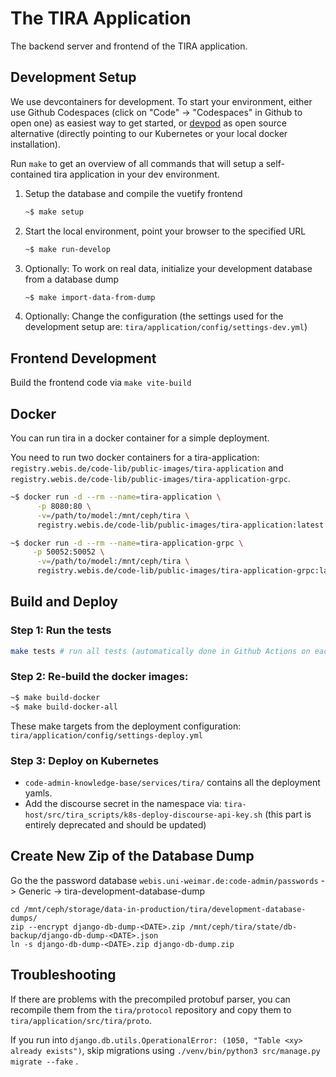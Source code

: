 # The TIRA Application

The backend server and frontend of the TIRA application.

## Development Setup

We use devcontainers for development. To start your environment, either use Github Codespaces (click on "Code" -> "Codespaces" in Github to open one) as easiest way to get started, or [devpod](https://github.com/loft-sh/devpod) as open source alternative (directly pointing to our Kubernetes or your local docker installation).

Run `make` to get an overview of all commands that will setup a self-contained tira application in your dev environment.

1. Setup the database and compile the vuetify frontend
   ```bash
   ~$ make setup
   ```

2. Start the local environment, point your browser to the specified URL
   ```bash
   ~$ make run-develop
   ```

3. Optionally: To work on real data, initialize your development database from a database dump
   ```bash
   ~$ make import-data-from-dump
   ```

4. Optionally: Change the configuration (the settings used for the development setup are: `tira/application/config/settings-dev.yml`)

## Frontend Development

Build the frontend code via `make vite-build`

## Docker

You can run tira in a docker container for a simple deployment. 

You need to run two docker containers for a tira-application: `registry.webis.de/code-lib/public-images/tira-application` and `registry.webis.de/code-lib/public-images/tira-application-grpc`. 

   ```bash
   ~$ docker run -d --rm --name=tira-application \
		 -p 8080:80 \
		 -v=/path/to/model:/mnt/ceph/tira \
		 registry.webis.de/code-lib/public-images/tira-application:latest

   ~$ docker run -d --rm --name=tira-application-grpc \
		-p 50052:50052 \
		 -v=/path/to/model:/mnt/ceph/tira \
		 registry.webis.de/code-lib/public-images/tira-application-grpc:latest
   ```

## Build and Deploy

### Step 1: Run the tests

   ```bash
   make tests # run all tests (automatically done in Github Actions on each commit)
   ```

### Step 2: Re-build the docker images: 

   ```bash
   ~$ make build-docker
   ~$ make build-docker-all
   ```

These make targets from the deployment configuration: `tira/application/config/settings-deploy.yml`

### Step 3: Deploy on Kubernetes

- `code-admin-knowledge-base/services/tira/` contains all the deployment yamls.
- Add the discourse secret in the namespace via: `tira-host/src/tira_scripts/k8s-deploy-discourse-api-key.sh`
   (this part is entirely deprecated and should be updated)


## Create New Zip of the Database Dump

Go the the password database `webis.uni-weimar.de:code-admin/passwords` -> Generic -> tira-development-database-dump

```
cd /mnt/ceph/storage/data-in-production/tira/development-database-dumps/
zip --encrypt django-db-dump-<DATE>.zip /mnt/ceph/tira/state/db-backup/django-db-dump-<DATE>.json
ln -s django-db-dump-<DATE>.zip django-db-dump.zip
```

## Troubleshooting

If there are problems with the precompiled protobuf parser, you can recompile them from the `tira/protocol` repository and copy them to `tira/application/src/tira/proto`. 

If you run into `django.db.utils.OperationalError: (1050, "Table <xy> already exists")`, skip migrations using `./venv/bin/python3 src/manage.py migrate --fake` .
